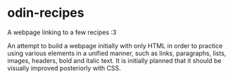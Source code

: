 # odin-recipes
A webpage linking to a few recipes :3

An attempt to build a webpage initially with only HTML in order to practice using various elements in a unified manner, such as links, paragraphs, lists, images, headers, bold and italic text.
It is initially planned that it should be visually improved posteriorly with CSS.